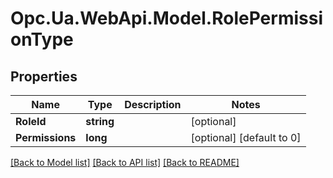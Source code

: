 # Opc.Ua.WebApi.Model.RolePermissionType

## Properties

Name | Type | Description | Notes
------------ | ------------- | ------------- | -------------
**RoleId** | **string** |  | [optional] 
**Permissions** | **long** |  | [optional] [default to 0]

[[Back to Model list]](../README.md#documentation-for-models) [[Back to API list]](../README.md#documentation-for-api-endpoints) [[Back to README]](../README.md)

